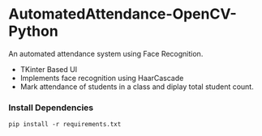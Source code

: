 # AutomatedAttendance-OpenCV-Python
An automated attendance system using Face Recognition.

* TKinter Based UI
* Implements face recognition using HaarCascade
* Mark attendance of students in a class and diplay total student count.    

### Install Dependencies

```pip install -r requirements.txt```
